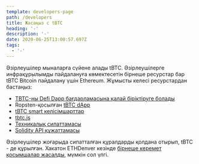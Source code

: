 ```yaml
---
template: developers-page
path: /developers
title: Жасаңыз с tBTC
heading: '-'
description: '-'
date: 2020-06-25T13:00:57.697Z
tags:
  - '-'
---
```

Әзірлеушілер мыналарға сүйене алады tBTC. Әзірлеушілерге инфрақұрылымды пайдалануға көмектесетін бірнеше ресурстар бар tBTC Bitcoin пайдалану үшін Ethereum. Жұмысты келесі ресурстардан бастаңыз:

* [TBTC-ны Defi Dapp бағдарламасына қалай біріктіруге болады](/developers/how-to-integrate-tbtc-into-your-defi-dapp)
* Ropsten-қосылған [tBTC dApp](https://dapp.test.tbtc.network/)
* [tBTC smart келісімшарттар](https://github.com/keep-network/tbtc)
* [tbtc.js](https://github.com/keep-network/tbtc.js)
* [Техникалық сипаттамасы](http://docs.keep.network/tbtc/)
* [Solidity API құжаттамасы](http://docs.keep.network/tbtc/solidity/)

Әзірлеушілер жоғарыда сипатталған құралдарды қолдана отырып, tBTC - де құрылған. Хакатон ETHDenver [](https://blog.keep.network/bitcoin-earn-wins-ethdenver-tbtc-hackathon-prize-5233ce805468)кезінде [бірнеше керемет қосымшалар жасалды](https://blog.keep.network/bitcoin-earn-wins-ethdenver-tbtc-hackathon-prize-5233ce805468), мүмкін сол үлгі.

